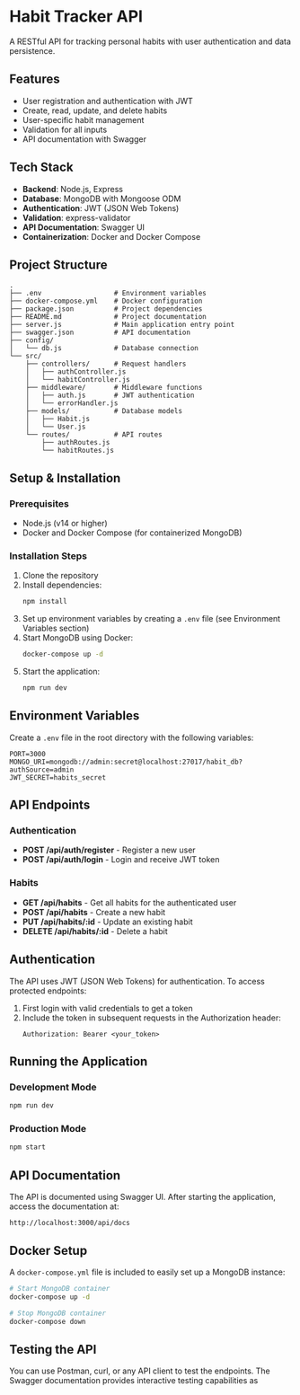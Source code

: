 # Habit Tracker API

A RESTful API for tracking personal habits with user authentication and data persistence.

## Features

- User registration and authentication with JWT
- Create, read, update, and delete habits
- User-specific habit management
- Validation for all inputs
- API documentation with Swagger

## Tech Stack

- **Backend**: Node.js, Express
- **Database**: MongoDB with Mongoose ODM
- **Authentication**: JWT (JSON Web Tokens)
- **Validation**: express-validator
- **API Documentation**: Swagger UI
- **Containerization**: Docker and Docker Compose

## Project Structure

```
.
├── .env                  # Environment variables
├── docker-compose.yml    # Docker configuration
├── package.json          # Project dependencies
├── README.md             # Project documentation
├── server.js             # Main application entry point
├── swagger.json          # API documentation
├── config/
│   └── db.js             # Database connection
└── src/
    ├── controllers/      # Request handlers
    │   ├── authController.js
    │   └── habitController.js
    ├── middleware/       # Middleware functions
    │   ├── auth.js       # JWT authentication
    │   └── errorHandler.js
    ├── models/           # Database models
    │   ├── Habit.js
    │   └── User.js
    └── routes/           # API routes
        ├── authRoutes.js
        └── habitRoutes.js
```

## Setup & Installation

### Prerequisites

- Node.js (v14 or higher)
- Docker and Docker Compose (for containerized MongoDB)

### Installation Steps

1. Clone the repository
2. Install dependencies:
   ```bash
   npm install
   ```
3. Set up environment variables by creating a `.env` file (see Environment Variables section)
4. Start MongoDB using Docker:
   ```bash
   docker-compose up -d
   ```
5. Start the application:
   ```bash
   npm run dev
   ```

## Environment Variables

Create a `.env` file in the root directory with the following variables:

```
PORT=3000
MONGO_URI=mongodb://admin:secret@localhost:27017/habit_db?authSource=admin
JWT_SECRET=habits_secret
```

## API Endpoints

### Authentication

- **POST /api/auth/register** - Register a new user
- **POST /api/auth/login** - Login and receive JWT token

### Habits

- **GET /api/habits** - Get all habits for the authenticated user
- **POST /api/habits** - Create a new habit
- **PUT /api/habits/:id** - Update an existing habit
- **DELETE /api/habits/:id** - Delete a habit

## Authentication

The API uses JWT (JSON Web Tokens) for authentication. To access protected endpoints:

1. First login with valid credentials to get a token
2. Include the token in subsequent requests in the Authorization header:
   ```
   Authorization: Bearer <your_token>
   ```

## Running the Application

### Development Mode

```bash
npm run dev
```

### Production Mode

```bash
npm start
```

## API Documentation

The API is documented using Swagger UI. After starting the application, access the documentation at:

```
http://localhost:3000/api/docs
```

## Docker Setup

A `docker-compose.yml` file is included to easily set up a MongoDB instance:

```bash
# Start MongoDB container
docker-compose up -d

# Stop MongoDB container
docker-compose down
```

## Testing the API

You can use Postman, curl, or any API client to test the endpoints. The Swagger documentation provides interactive testing capabilities as
